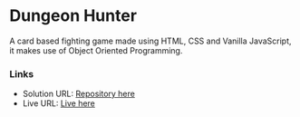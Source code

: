 # Dungeon Hunter

A card based fighting game made using HTML, CSS and Vanilla JavaScript, it makes use of Object Oriented Programming.

### Links

- Solution URL: [Repository here](https://github.com/Shub-hamburger/Dungeon-Hunter)
- Live URL: [Live here](https://shub-hamburger.github.io/Dungeon-Hunter/)
